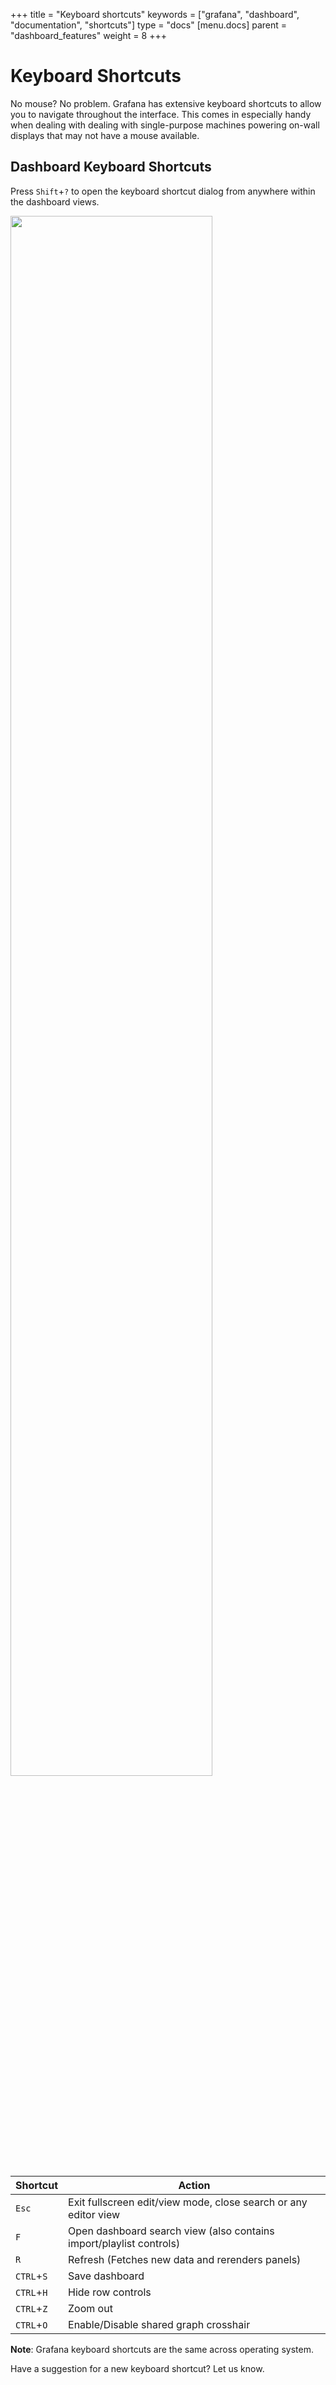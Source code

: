 +++
title = "Keyboard shortcuts"
keywords = ["grafana", "dashboard", "documentation", "shortcuts"]
type = "docs"
[menu.docs]
parent = "dashboard_features"
weight = 8
+++

# Keyboard Shortcuts

No mouse? No problem. Grafana has extensive keyboard shortcuts to allow you to navigate throughout the interface. This comes in especially handy when dealing with dealing with single-purpose machines powering on-wall displays that may not have a mouse available.

## Dashboard Keyboard Shortcuts

Press `Shift`+`?` to open the keyboard shortcut dialog from anywhere within the dashboard views.

<img class="no-shadow" src="img/docs/v2/Grafana-Keyboard-Shortcuts.gif" style="width:80%;">


|Shortcut|Action|
|---|---|
|`Esc`|Exit fullscreen edit/view mode, close search or any editor view|
|`F`|Open dashboard search view (also contains import/playlist controls)|
|`R`|Refresh (Fetches new data and rerenders panels)|
|`CTRL`+`S`|Save dashboard|
|`CTRL`+`H`|Hide row controls|
|`CTRL`+`Z`|Zoom out|
|`CTRL`+`O`|Enable/Disable shared graph crosshair|


**Note**: Grafana keyboard shortcuts are the same across operating system.

Have a suggestion for a new keyboard shortcut? Let us know.
